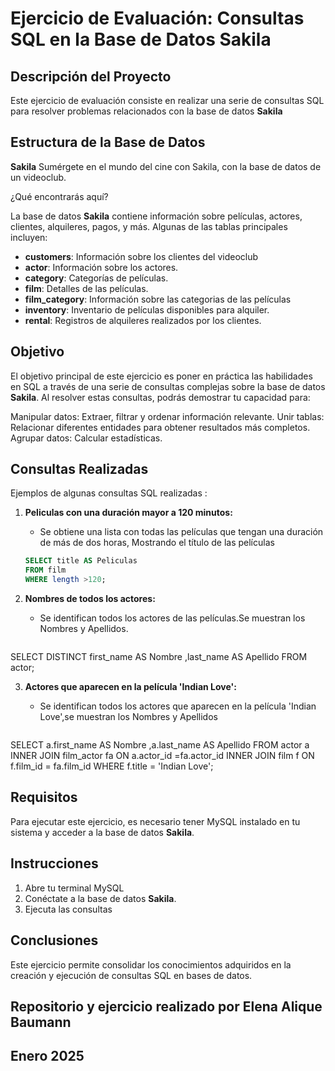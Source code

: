 
# Ejercicio de Evaluación: Consultas SQL en la Base de Datos Sakila

## Descripción del Proyecto

Este ejercicio de evaluación consiste en realizar una serie de consultas SQL para resolver problemas relacionados con la base de datos **Sakila** 

## Estructura de la Base de Datos

**Sakila**
Sumérgete en el mundo del cine con Sakila, con la base de datos de un videoclub. 

¿Qué encontrarás aquí?

La base de datos **Sakila** contiene información sobre películas, actores, clientes, alquileres, pagos, y más. Algunas de las tablas principales incluyen:

- **customers**: Información sobre los clientes del videoclub
- **actor**: Información sobre los actores.
- **category**: Categorías de películas.
- **film**: Detalles de las películas.
- **film_category**: Información sobre las categorias de las películas
- **inventory**: Inventario de películas disponibles para alquiler.
- **rental**: Registros de alquileres realizados por los clientes.

## Objetivo

El objetivo principal de este ejercicio es poner en práctica las habilidades en SQL a través de una serie de consultas complejas sobre la base de datos **Sakila**. Al resolver estas consultas, podrás demostrar tu capacidad para:

Manipular datos: Extraer, filtrar y ordenar información relevante.
Unir tablas: Relacionar diferentes entidades para obtener resultados más completos.
Agrupar datos: Calcular estadísticas.


## Consultas Realizadas

Ejemplos de algunas consultas SQL realizadas :

1. **Peliculas con una duración mayor a 120 minutos:**
   - Se obtiene una lista con todas las películas que tengan una duración de más de dos horas, Mostrando el título de las películas 

   ```sql
   SELECT title AS Peliculas
   FROM film
   WHERE length >120;

2. **Nombres de todos los actores:**
   - Se identifican todos los actores de las películas.Se muestran los Nombres y Apellidos.

   ```sql
  SELECT DISTINCT first_name AS Nombre ,last_name AS Apellido 
  FROM actor;

3. **Actores que aparecen en la película 'Indian Love':**
   - Se identifican todos los actores que aparecen en la película 'Indian Love',se muestran los Nombres y Apellidos

   ```sql
  SELECT  a.first_name AS Nombre ,a.last_name AS Apellido 
  FROM actor a 
  INNER JOIN film_actor fa ON a.actor_id =fa.actor_id
  INNER JOIN film f ON f.film_id = fa.film_id
  WHERE f.title = 'Indian Love';
   

## Requisitos

Para ejecutar este ejercicio, es necesario tener MySQL instalado en tu sistema y acceder a la base de datos **Sakila**. 


## Instrucciones

1. Abre tu terminal MySQL 
2. Conéctate a la base de datos **Sakila**.
3. Ejecuta las consultas 

## Conclusiones

Este ejercicio permite consolidar los conocimientos adquiridos en la creación y ejecución de consultas SQL en bases de datos. 


## Repositorio y ejercicio realizado por Elena Alique Baumann
## Enero 2025

